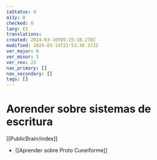 ```yaml
---
iaStatus: 0
a11y: 0
checked: 0
lang: ES
translations: 
created: 2024-03-10T05:25:38.278Z
modified: 2024-03-14T21:53:36.373Z
ver_major: 0
ver_minor: 1
ver_rev: 22
nav_primary: []
nav_secondary: []
tags: []
---
```

# Aorender sobre sistemas de escritura

[[PublicBrain/index]]

* [[Aprender sobre Proto Cuneiforme]]